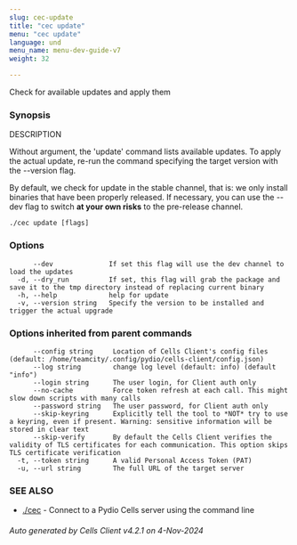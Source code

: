 ```yaml
---
slug: cec-update
title: "cec update"
menu: "cec update"
language: und
menu_name: menu-dev-guide-v7
weight: 32

---
```

Check for available updates and apply them

### Synopsis


DESCRIPTION	
	
  Without argument, the 'update' command lists available updates.
  To apply the actual update, re-run the command specifying the target version with the --version flag.

  By default, we check for update in the stable channel, that is: we only install binaries that have been properly released.
  If necessary, you can use the --dev flag to switch **at your own risks** to the pre-release channel.


```
./cec update [flags]
```

### Options

```
      --dev              If set this flag will use the dev channel to load the updates
  -d, --dry_run          If set, this flag will grab the package and save it to the tmp directory instead of replacing current binary
  -h, --help             help for update
  -v, --version string   Specify the version to be installed and trigger the actual upgrade
```

### Options inherited from parent commands

```
      --config string     Location of Cells Client's config files (default: /home/teamcity/.config/pydio/cells-client/config.json)
      --log string        change log level (default: info) (default "info")
      --login string      The user login, for Client auth only
      --no-cache          Force token refresh at each call. This might slow down scripts with many calls
      --password string   The user password, for Client auth only
      --skip-keyring      Explicitly tell the tool to *NOT* try to use a keyring, even if present. Warning: sensitive information will be stored in clear text
      --skip-verify       By default the Cells Client verifies the validity of TLS certificates for each communication. This option skips TLS certificate verification
  -t, --token string      A valid Personal Access Token (PAT)
  -u, --url string        The full URL of the target server
```

### SEE ALSO

* [./cec](../cec)	 - Connect to a Pydio Cells server using the command line

###### Auto generated by Cells Client v4.2.1 on 4-Nov-2024
